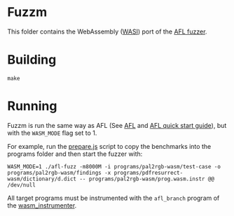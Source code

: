# Fuzzm
This folder contains the WebAssembly ([WASI](https://wasi.dev/)) port of the [AFL fuzzer](https://github.com/google/AFL).

# Building

`make`

# Running

Fuzzm is run the same way as AFL (See [AFL](https://github.com/google/AFL) and [AFL quick start guide](https://github.com/google/AFL/blob/master/docs/QuickStartGuide.txt)), but with the `WASM_MODE` flag set to 1. 

For example, run the [prepare.js](../prepare.js) script to copy the benchmarks into the programs folder and then start the fuzzer with:

`WASM_MODE=1 ./afl-fuzz -m8000M -i programs/pal2rgb-wasm/test-case -o programs/pal2rgb-wasm/findings -x programs/pdfresurrect-wasm/dictionary/d.dict -- programs/pal2rgb-wasm/prog.wasm.instr @@ /dev/null`

All target programs must be instrumented with the `afl_branch` program of the [wasm_instrumenter](../wasm_instrumenter).
